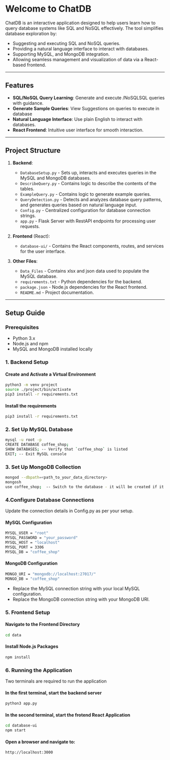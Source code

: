 # Welcome to ChatDB

ChatDB is an interactive application designed to help users learn how to query database systems like SQL and NoSQL effectively. The tool simplifies database exploration by:  
- Suggesting and executing SQL and NoSQL queries.  
- Providing a natural language interface to interact with databases.  
- Supporting MySQL, and MongoDB integration.  
- Allowing seamless management and visualization of data via a React-based frontend.  

---

## Features  
- **SQL/NoSQL Query Learning**: Generate and execute /NoSQLSQL queries with guidance.  
- **Generate Sample Queries**: View Suggestions on queries to execute in database
- **Natural Language Interface**: Use plain English to interact with databases.
- **React Frontend**: Intuitive user interface for smooth interaction.  

---
## Project Structure 

1. **Backend**:    
   - `DatabaseSetup.py` - Sets up, interacts and executes queries in the MySQL and MongoDB databases.  
   - `DescribeQuery.py` - Contains logic to describe the contents of the tables.  
   - `ExampleQuery.py` - Contains logic to generate example queries.  
   - `QueryDetection.py` - Detects and analyzes database query patterns, and generates queries based on natural language input.  
   - `Config.py` - Centralized configuration for database connection strings.  
   - `app.py` - Flask Server with RestAPI endpoints for processing user requests.  


2. **Frontend** (React):  
   - `database-ui/` - Contains the React components, routes, and services for the user interface.  


3. **Other Files**:  
   - `Data_Files` - Contains xlsx and json data used to populate the MySQL database.  
   - `requirements.txt` - Python dependencies for the backend.  
   - `package.json` - Node.js dependencies for the React frontend.  
   - `README.md` - Project documentation.  


---

## Setup Guide  

### Prerequisites 
- Python 3.x  
- Node.js and npm  
- MySQL and MongoDB installed locally  

### 1. Backend Setup  

#### Create and Activate a Virtual Environment  
```bash
python3 -m venv project
source ./project/bin/activate
pip3 install -r requirements.txt
```

#### Install the requirements
```bash
pip3 install -r requirements.txt
```

### 2. Set Up MySQL Database
```bash
mysql -u root -p  
CREATE DATABASE coffee_shop;  
SHOW DATABASES; -- Verify that `coffee_shop` is listed  
EXIT; -- Exit MySQL console 
```

### 3. Set Up MongoDB Collection

```bash
mongod --dbpath=<path_to_your_data_directory>  
mongosh  
use coffee_shop;  -- Switch to the database - it will be created if it doesn't exist  
```

### 4.Configure Database Connections

Update the connection details in Config.py as per your setup.

#### MySQL Configuration
```bash
MYSQL_USER = "root"  
MYSQL_PASSWORD = "your_password"  
MYSQL_HOST = "localhost"  
MYSQL_PORT = 3306  
MYSQL_DB = "coffee_shop"  
```

#### MongoDB Configuration  
```bash
MONGO_URI = "mongodb://localhost:27017/"  
MONGO_DB = "coffee_shop"
```

- Replace the MySQL connection string with your local MySQL configuration.
- Replace the MongoDB connection string with your MongoDB URI.


### 5. Frontend Setup 

#### Navigate to the Frontend Directory
```bash
cd data 
```

#### Install Node.js Packages
```bash
npm install
```

### 6. Running the Application
Two terminals are required to run the application

#### In the first terminal, start the backend server
```bash
python3 app.py 
```

#### In the second terminal, start the frotend React Application
```bash
cd database-ui
npm start 
```

#### Open a browser and navigate to:
```bash
http://localhost:3000  
```